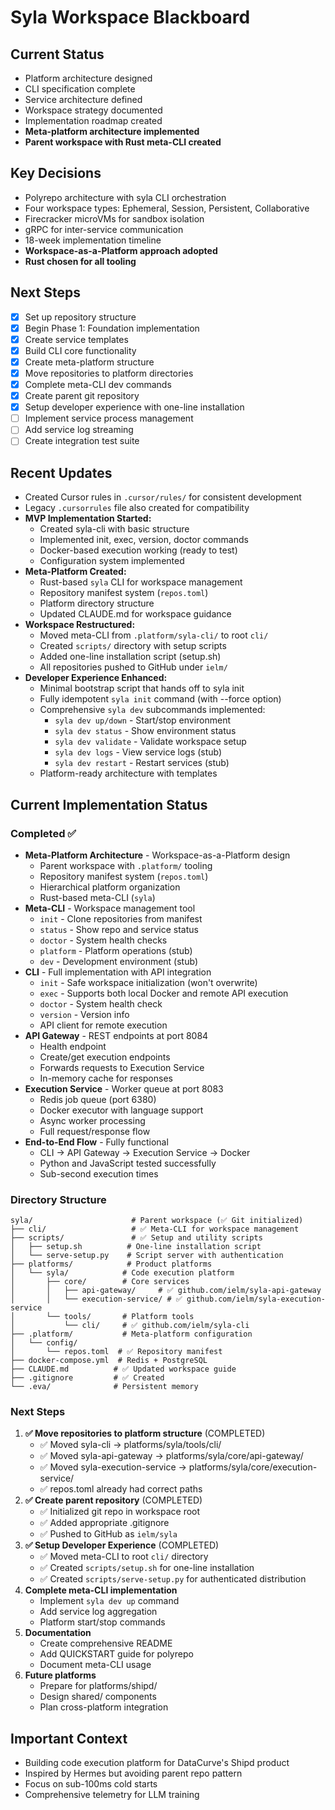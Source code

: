 # Syla Workspace Blackboard

## Current Status
- Platform architecture designed
- CLI specification complete
- Service architecture defined
- Workspace strategy documented
- Implementation roadmap created
- **Meta-platform architecture implemented**
- **Parent workspace with Rust meta-CLI created**

## Key Decisions
- Polyrepo architecture with syla CLI orchestration
- Four workspace types: Ephemeral, Session, Persistent, Collaborative
- Firecracker microVMs for sandbox isolation
- gRPC for inter-service communication
- 18-week implementation timeline
- **Workspace-as-a-Platform approach adopted**
- **Rust chosen for all tooling**

## Next Steps
- [x] Set up repository structure
- [x] Begin Phase 1: Foundation implementation
- [x] Create service templates
- [x] Build CLI core functionality
- [x] Create meta-platform structure
- [x] Move repositories to platform directories
- [x] Complete meta-CLI dev commands
- [x] Create parent git repository
- [x] Setup developer experience with one-line installation
- [ ] Implement service process management
- [ ] Add service log streaming
- [ ] Create integration test suite

## Recent Updates
- Created Cursor rules in `.cursor/rules/` for consistent development
- Legacy `.cursorrules` file also created for compatibility
- **MVP Implementation Started:**
  - Created syla-cli with basic structure
  - Implemented init, exec, version, doctor commands
  - Docker-based execution working (ready to test)
  - Configuration system implemented
- **Meta-Platform Created:**
  - Rust-based `syla` CLI for workspace management
  - Repository manifest system (`repos.toml`)
  - Platform directory structure
  - Updated CLAUDE.md for workspace guidance
- **Workspace Restructured:**
  - Moved meta-CLI from `.platform/syla-cli/` to root `cli/`
  - Created `scripts/` directory with setup scripts
  - Added one-line installation script (setup.sh)
  - All repositories pushed to GitHub under `ielm/`
- **Developer Experience Enhanced:**
  - Minimal bootstrap script that hands off to syla init
  - Fully idempotent `syla init` command (with --force option)
  - Comprehensive `syla dev` subcommands implemented:
    - `syla dev up/down` - Start/stop environment
    - `syla dev status` - Show environment status
    - `syla dev validate` - Validate workspace setup
    - `syla dev logs` - View service logs (stub)
    - `syla dev restart` - Restart services (stub)
  - Platform-ready architecture with templates

## Current Implementation Status

### Completed ✅
- **Meta-Platform Architecture** - Workspace-as-a-Platform design
  - Parent workspace with `.platform/` tooling
  - Repository manifest system (`repos.toml`)
  - Hierarchical platform organization
  - Rust-based meta-CLI (`syla`)
- **Meta-CLI** - Workspace management tool
  - `init` - Clone repositories from manifest
  - `status` - Show repo and service status 
  - `doctor` - System health checks
  - `platform` - Platform operations (stub)
  - `dev` - Development environment (stub)
- **CLI** - Full implementation with API integration
  - `init` - Safe workspace initialization (won't overwrite)
  - `exec` - Supports both local Docker and remote API execution
  - `doctor` - System health check
  - `version` - Version info
  - API client for remote execution
- **API Gateway** - REST endpoints at port 8084
  - Health endpoint
  - Create/get execution endpoints
  - Forwards requests to Execution Service
  - In-memory cache for responses
- **Execution Service** - Worker queue at port 8083
  - Redis job queue (port 6380)
  - Docker executor with language support
  - Async worker processing
  - Full request/response flow
- **End-to-End Flow** - Fully functional
  - CLI → API Gateway → Execution Service → Docker
  - Python and JavaScript tested successfully
  - Sub-second execution times

### Directory Structure
```
syla/                      # Parent workspace (✅ Git initialized)
├── cli/                   # ✅ Meta-CLI for workspace management
├── scripts/               # ✅ Setup and utility scripts
│   ├── setup.sh          # One-line installation script
│   └── serve-setup.py    # Script server with authentication
├── platforms/            # Product platforms
│   └── syla/            # Code execution platform
│       ├── core/        # Core services
│       │   ├── api-gateway/     # ✅ github.com/ielm/syla-api-gateway
│       │   └── execution-service/ # ✅ github.com/ielm/syla-execution-service
│       └── tools/       # Platform tools
│           └── cli/     # ✅ github.com/ielm/syla-cli
├── .platform/           # Meta-platform configuration
│   └── config/
│       └── repos.toml  # ✅ Repository manifest
├── docker-compose.yml  # Redis + PostgreSQL
├── CLAUDE.md          # ✅ Updated workspace guide
├── .gitignore         # ✅ Created
└── .eva/              # Persistent memory
```

### Next Steps
1. **✅ Move repositories to platform structure** (COMPLETED)
   - ✅ Moved syla-cli → platforms/syla/tools/cli/
   - ✅ Moved syla-api-gateway → platforms/syla/core/api-gateway/
   - ✅ Moved syla-execution-service → platforms/syla/core/execution-service/
   - ✅ repos.toml already had correct paths
2. **✅ Create parent repository** (COMPLETED)
   - ✅ Initialized git repo in workspace root
   - ✅ Added appropriate .gitignore
   - ✅ Pushed to GitHub as `ielm/syla`
3. **✅ Setup Developer Experience** (COMPLETED)
   - ✅ Moved meta-CLI to root `cli/` directory
   - ✅ Created `scripts/setup.sh` for one-line installation
   - ✅ Created `scripts/serve-setup.py` for authenticated distribution
4. **Complete meta-CLI implementation**
   - Implement `syla dev up` command
   - Add service log aggregation
   - Platform start/stop commands
5. **Documentation**
   - Create comprehensive README
   - Add QUICKSTART guide for polyrepo
   - Document meta-CLI usage
6. **Future platforms**
   - Prepare for platforms/shipd/
   - Design shared/ components
   - Plan cross-platform integration

## Important Context
- Building code execution platform for DataCurve's Shipd product
- Inspired by Hermes but avoiding parent repo pattern
- Focus on sub-100ms cold starts
- Comprehensive telemetry for LLM training